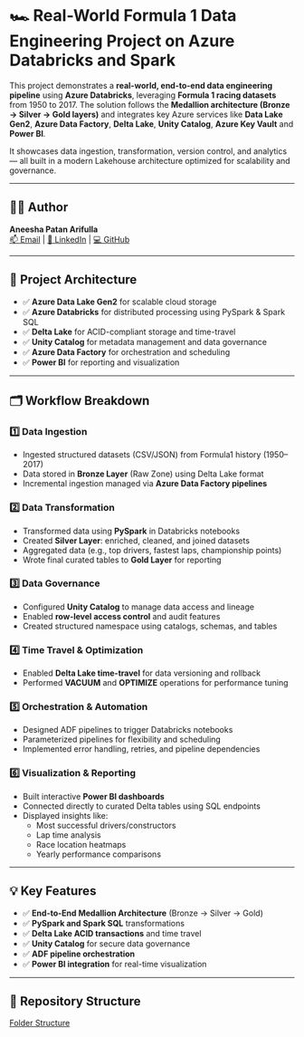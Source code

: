# 🏎️ Real-World Formula 1 Data Engineering Project on Azure Databricks and Spark

This project demonstrates a **real-world, end-to-end data engineering pipeline** using **Azure Databricks**, leveraging **Formula 1 racing datasets** from 1950 to 2017. The solution follows the **Medallion architecture (Bronze → Silver → Gold layers)** and integrates key Azure services like **Data Lake Gen2**, **Azure Data Factory**, **Delta Lake**, **Unity Catalog**, **Azure Key Vault** and **Power BI**.

It showcases data ingestion, transformation, version control, and analytics — all built in a modern Lakehouse architecture optimized for scalability and governance.

---

## 👩‍💻 Author

**Aneesha Patan Arifulla**  
[📫 Email](mailto:sonyaneesha01@gmail.com) | [🔗 LinkedIn](https://www.linkedin.com/in/aneesha-patan/) | [💻 GitHub](https://github.com/Aneesha0112)

---

## 🔧 Project Architecture

- ✅ **Azure Data Lake Gen2** for scalable cloud storage  
- ✅ **Azure Databricks** for distributed processing using PySpark & Spark SQL  
- ✅ **Delta Lake** for ACID-compliant storage and time-travel  
- ✅ **Unity Catalog** for metadata management and data governance  
- ✅ **Azure Data Factory** for orchestration and scheduling  
- ✅ **Power BI** for reporting and visualization  

---

## 🗂️ Workflow Breakdown

### 1️⃣ Data Ingestion

- Ingested structured datasets (CSV/JSON) from Formula1 history (1950–2017)
- Data stored in **Bronze Layer** (Raw Zone) using Delta Lake format
- Incremental ingestion managed via **Azure Data Factory pipelines**

### 2️⃣ Data Transformation

- Transformed data using **PySpark** in Databricks notebooks
- Created **Silver Layer**: enriched, cleaned, and joined datasets
- Aggregated data (e.g., top drivers, fastest laps, championship points)
- Wrote final curated tables to **Gold Layer** for reporting

### 3️⃣ Data Governance

- Configured **Unity Catalog** to manage data access and lineage  
- Enabled **row-level access control** and audit features  
- Created structured namespace using catalogs, schemas, and tables

### 4️⃣ Time Travel & Optimization

- Enabled **Delta Lake time-travel** for data versioning and rollback
- Performed **VACUUM** and **OPTIMIZE** operations for performance tuning

### 5️⃣ Orchestration & Automation

- Designed ADF pipelines to trigger Databricks notebooks
- Parameterized pipelines for flexibility and scheduling
- Implemented error handling, retries, and pipeline dependencies

### 6️⃣ Visualization & Reporting

- Built interactive **Power BI dashboards**
- Connected directly to curated Delta tables using SQL endpoints
- Displayed insights like:
  - Most successful drivers/constructors
  - Lap time analysis
  - Race location heatmaps
  - Yearly performance comparisons

---

## 💡 Key Features

- ✅ **End-to-End Medallion Architecture** (Bronze → Silver → Gold)
- ✅ **PySpark and Spark SQL** transformations
- ✅ **Delta Lake ACID transactions** and time travel
- ✅ **Unity Catalog** for secure data governance
- ✅ **ADF pipeline orchestration**
- ✅ **Power BI integration** for real-time visualization

---


## 📁 Repository Structure
[Folder Structure ](https://github.com/Aneesha0112/AzureDataBricks-_And_Spark_Project_On_F1Datasets/edit/main)
